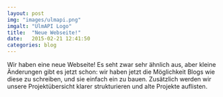 ```yaml
---
layout: post
img: "images/ulmapi.png"
imgalt: "UlmAPI Logo"
title:  "Neue Webseite!"
date:   2015-02-21 12:41:50
categories: blog
---
```

Wir haben eine neue Webseite! Es seht zwar sehr ähnlich aus, aber kleine Änderungen gibt es jetzt schon: wir haben jetzt die Möglichkeit Blogs wie diese zu schreiben, und sie einfach ein zu bauen. Zusätzlich werden wir unsere Projektübersicht klarer strukturieren und alte Projekte auflisten.
